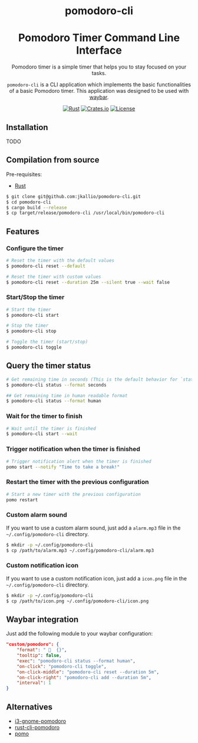 <div align="center">

# pomodoro-cli
# Pomodoro Timer Command Line Interface

Pomodoro timer is a simple timer that helps you to stay focused on your tasks.

`pomodoro-cli` is a CLI application which implements the basic functionalities of a basic Pomodoro timer. This application was designed to be used with [waybar](https://github.com/Alexays/Waybar).

[![Rust](https://img.shields.io/badge/Rust-orange.svg)](https://www.rust-lang.org/)
[![Crates.io](https://img.shields.io/crates/v/pomodoro-cli.svg)](https://crates.io/crates/pomodoro-cli)
[![License](https://img.shields.io/badge/license-MIT-blue.svg)](LICENSE.md)

</div>

## Installation

TODO

## Compilation from source

Pre-requisites:
- [Rust](https://www.rust-lang.org/)

```bash
$ git clone git@github.com:jkallio/pomodoro-cli.git 
$ cd pomodoro-cli
$ cargo build --release
$ cp target/release/pomodoro-cli /usr/local/bin/pomodoro-cli
```

## Features

### Configure the timer

```bash
# Reset the timer with the default values
$ pomodoro-cli reset --default

# Reset the timer with custom values
$ pomodoro-cli reset --duration 25m --silent true --wait false
```

### Start/Stop the timer

```bash
# Start the timer
$ pomodoro-cli start

# Stop the timer
$ pomodoro-cli stop

# Toggle the timer (start/stop)
$ pomodoro-cli toggle
```

## Query the timer status

```bash
# Get remaining time in seconds (This is the default behavior for `status`)
$ pomodoro-cli status --format seconds

## Get remaining time in human readable format
$ pomodoro-cli status --format human
```

### Wait for the timer to finish

```bash
# Wait until the timer is finished
$ pomodoro-cli start --wait
```

### Trigger notification when the timer is finished

```bash
# Trigger notification alert when the timer is finished
pomo start --notify "Time to take a break!"
```

### Restart the timer with the previous configuration

```bash
# Start a new timer with the previous configuration
pomo restart
```

### Custom alarm sound

If you want to use a custom alarm sound, just add a `alarm.mp3` file in the `~/.config/pomodoro-cli` directory.

```bash
$ mkdir -p ~/.config/pomodoro-cli
$ cp /path/to/alarm.mp3 ~/.config/pomodoro-cli/alarm.mp3
```

### Custom notification icon 

If you want to use a custom notification icon, just add a `icon.png` file in the `~/.config/pomodoro-cli` directory.

```bash
$ mkdir -p ~/.config/pomodoro-cli
$ cp /path/to/icon.png ~/.config/pomodoro-cli/icon.png
```

## Waybar integration

Just add the following module to your waybar configuration:

```json
"custom/pomodoro": {
    "format": "   {}",
    "tooltip": false,
    "exec": "pomodoro-cli status --format human",
    "on-click": "pomodoro-cli toggle",
    "on-click-middle": "pomodoro-cli reset --duration 5m",
    "on-click-right": "pomodoro-cli add --duration 5m",
    "interval": 1
}
```

## Alternatives

- [i3-gnome-pomodoro](https://github.com/kantord/i3-gnome-pomodoro)
- [rust-cli-pomodoro](https://crates.io/crates/rust-cli-pomodoro)
- [pomo](https://kevinschoon.github.io/pomo/)
